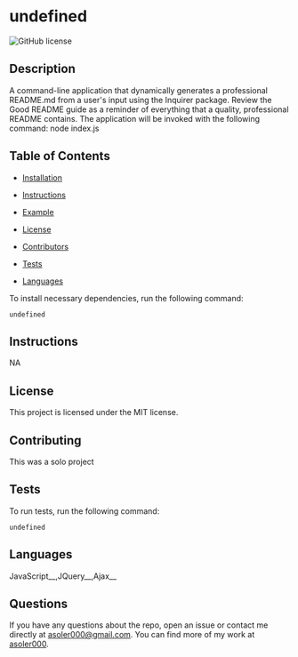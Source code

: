 # undefined
![GitHub license](https://img.shields.io/badge/license-MIT-blue.svg)

## Description

A command-line application that dynamically generates a professional README.md from a user's input using the Inquirer package. Review the Good README guide as a reminder of everything that a quality, professional README contains. The application will be invoked with the following command: node index.js

## Table of Contents 

* [Installation](#installation)

* [Instructions](#Instructions)

* [Example](#Example)

* [License](#License)

* [Contributors](#Contributors)

* [Tests](#Tests)

* [Languages](#Languages)





To install necessary dependencies, run the following command:

```
undefined
```


## Instructions

NA 


## License

This project is licensed under the MIT license.
  


## Contributing

This was a solo project

## Tests

To run tests, run the following command:

```
undefined
```


## Languages 

JavaScript__,JQuery__,Ajax__

## Questions

If you have any questions about the repo, open an issue or contact me directly at asoler000@gmail.com. You can find more of my work at [asoler000](https://github.com/undefined/).

